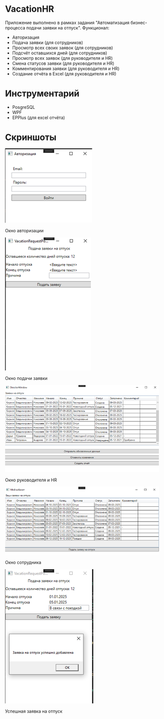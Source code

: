 # VacationHR
Приложение выполнено в рамках задания "Автоматизация бизнес-процесса подачи заявки на отпуск".
Функционал:
- Авторизация
- Подача заявки (для сотрудников)
- Просмотр всех своих заявок (для сотрудников)
- Подсчёт оставшихся дней (для сотрудников)
- Просмотр всех заявок (для руководителя и HR)
- Смена статусов заявки (для руководителя и HR)
- Комментирования заявки (для руководителя и HR)
- Создание отчёта в Excel (для руководителя и HR)

# Инструментарий
- PosgreSQL
- WPF
- EPPlus (для excel отчёта)

# Скриншоты
![Alt text](/Screenshots/Авторизация.png "Окно авторизации")

Окно авторизации

![Alt text](/Screenshots/Окно_подачи_заявки.png "Окно подачи заявки")

Окно подачи заявки

![Alt text](/Screenshots/Окно_руководителя_и_HR.png "Окно руководителя и HR")

Окно руководителя и HR

![Alt text](/Screenshots/Окно_сотрудника.png "Окно сотрудника")

Окно сотрудника

![Alt text](/Screenshots/Успешная_заявка_на_отпуск.png "Успешная заявка на отпуск")

Успешная заявка на отпуск
